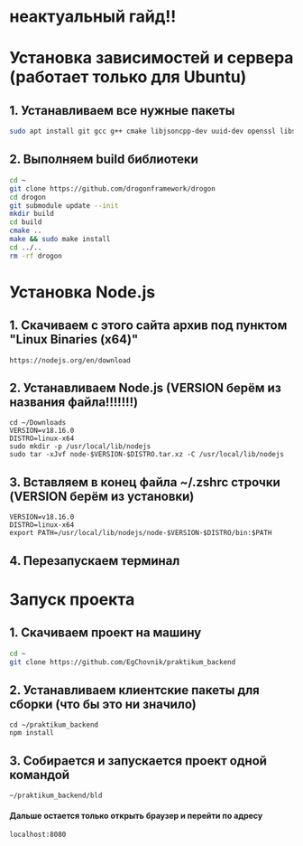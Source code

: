 # неактуальный гайд!! 
# Установка зависимостей и сервера (работает только для Ubuntu)
## 1. Устанавливаем все нужные пакеты 
```bash
sudo apt install git gcc g++ cmake libjsoncpp-dev uuid-dev openssl libssl-dev zlib1g-dev
```

## 2. Выполняем build библиотеки
```bash
cd ~
git clone https://github.com/drogonframework/drogon
cd drogon
git submodule update --init
mkdir build
cd build
cmake ..
make && sudo make install
cd ../..
rm -rf drogon
```

# Установка Node.js
## 1. Скачиваем с этого сайта архив под пунктом "Linux Binaries (x64)"
```
https://nodejs.org/en/download
```
## 2. Устанавливаем Node.js (VERSION берём из названия файла!!!!!!!)
```
cd ~/Downloads
VERSION=v18.16.0
DISTRO=linux-x64
sudo mkdir -p /usr/local/lib/nodejs
sudo tar -xJvf node-$VERSION-$DISTRO.tar.xz -C /usr/local/lib/nodejs
```
## 3. Вставляем в конец файла ~/.zshrc строчки (VERSION берём из установки)
```
VERSION=v18.16.0
DISTRO=linux-x64
export PATH=/usr/local/lib/nodejs/node-$VERSION-$DISTRO/bin:$PATH
```
## 4. Перезапускаем терминал

# Запуск проекта
## 1. Скачиваем проект на машину
```bash
cd ~
git clone https://github.com/EgChovnik/praktikum_backend
```

## 2. Устанавливаем клиентские пакеты для сборки (что бы это ни значило)
```
cd ~/praktikum_backend
npm install
```

## 3. Собирается и запускается проект одной командой
```
~/praktikum_backend/bld
```

#### Дальше остается только открыть браузер и перейти по адресу
```
localhost:8080
```
